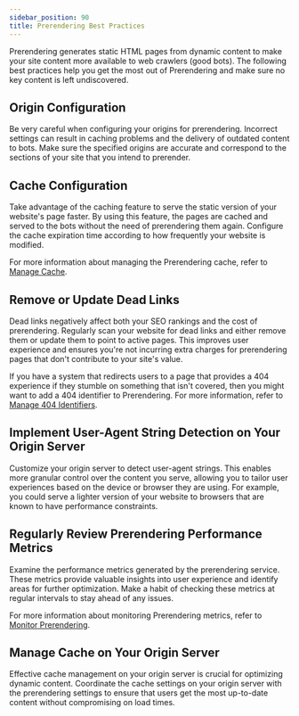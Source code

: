 ```yaml
---
sidebar_position: 90
title: Prerendering Best Practices
---
```


Prerendering generates static HTML pages from dynamic content to make your site content more available to web crawlers (good bots). The following best practices help you get the most out of Prerendering and make sure no key content is left undiscovered.

## Origin Configuration

Be very careful when configuring your origins for prerendering. Incorrect settings can result in caching problems and the delivery of outdated content to bots. Make sure the specified origins are accurate and correspond to the sections of your site that you intend to prerender.

## Cache Configuration

Take advantage of the caching feature to serve the static version of your website's page faster. By using this feature, the pages are cached and served to the bots without the need of prerendering them again. Configure the cache expiration time according to how frequently your website is modified.

For more information about managing the Prerendering cache, refer to [Manage Cache](manage-cache).

## Remove or Update Dead Links

Dead links negatively affect both your SEO rankings and the cost of prerendering. Regularly scan your website for dead links and either remove them or update them to point to active pages. This improves user experience and ensures you're not incurring extra charges for prerendering pages that don't contribute to your site's value.

If you have a system that redirects users to a page that provides a 404 experience if they stumble on something that isn't covered, then you might want to add a 404 identifier to Prerendering. For more information, refer to [Manage 404 Identifiers](manage-404-identifiers).

## Implement User-Agent String Detection on Your Origin Server

Customize your origin server to detect user-agent strings. This enables more granular control over the content you serve, allowing you to tailor user experiences based on the device or browser they are using. For example, you could serve a lighter version of your website to browsers that are known to have performance constraints.

## Regularly Review Prerendering Performance Metrics

Examine the performance metrics generated by the prerendering service. These metrics provide valuable insights into user experience and identify areas for further optimization. Make a habit of checking these metrics at regular intervals to stay ahead of any issues.

For more information about monitoring Prerendering metrics, refer to [Monitor Prerendering](monitor-prerendering).

## Manage Cache on Your Origin Server

Effective cache management on your origin server is crucial for optimizing dynamic content. Coordinate the cache settings on your origin server with the prerendering settings to ensure that users get the most up-to-date content without compromising on load times.
